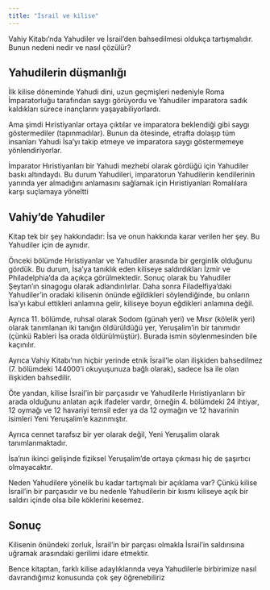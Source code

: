 ```yaml
---
title: "İsrail ve kilise"
---
```



Vahiy Kitabı’nda Yahudiler ve İsrail’den bahsedilmesi oldukça tartışmalıdır. Bunun nedeni nedir ve nasıl çözülür?


## Yahudilerin düşmanlığı

<a name="f583"></a>
İlk kilise döneminde Yahudi dini, uzun geçmişleri nedeniyle Roma İmparatorluğu tarafından saygı görüyordu ve Yahudiler imparatora sadık kaldıkları sürece inançlarını yaşayabiliyorlardı.

Ama şimdi Hıristiyanlar ortaya çıktılar ve imparatora beklendiği gibi saygı göstermediler (tapınmadılar). Bunun da ötesinde, etrafta dolaşıp tüm insanları Yahudi İsa’yı takip etmeye ve imparatora saygı göstermemeye yönlendiriyorlar.

İmparator Hıristiyanları bir Yahudi mezhebi olarak gördüğü için Yahudiler baskı altındaydı. Bu durum Yahudileri, imparatorun Yahudilerin kendilerinin yanında yer almadığını anlamasını sağlamak için Hıristiyanları Romalılara karşı suçlamaya yöneltti


## Vahiy’de Yahudiler

<a name="7cd5"></a>
Kitap tek bir şey hakkındadır: İsa ve onun hakkında karar verilen her şey. Bu Yahudiler için de aynıdır.

Önceki bölümde Hıristiyanlar ve Yahudiler arasında bir gerginlik olduğunu gördük. Bu durum, İsa’ya tanıklık eden kiliseye saldırdıkları İzmir ve Philadelphia’da da açıkça görülmektedir. Sonuç olarak bu Yahudiler Şeytan’ın sinagogu olarak adlandırılırlar. Daha sonra Filadelfiya’daki Yahudiler’in oradaki kilisenin önünde eğildikleri söylendiğinde, bu onların İsa’yı kabul ettikleri anlamına gelir, kiliseye boyun eğdikleri anlamına değil.

Ayrıca 11. bölümde, ruhsal olarak Sodom (günah yeri) ve Mısır (kölelik yeri) olarak tanımlanan iki tanığın öldürüldüğü yer, Yeruşalim’in bir tanımıdır (çünkü Rableri İsa orada öldürülmüştür). Burada ismin söylenmesinden bile kaçınılır.

Ayrıca Vahiy Kitabı’nın hiçbir yerinde etnik İsrail’le olan ilişkiden bahsedilmez (7. bölümdeki 144000'i okuyuşunuza bağlı olarak), sadece İsa ile olan ilişkiden bahsedilir.

Öte yandan, kilise İsrail’in bir parçasıdır ve Yahudilerle Hıristiyanların bir arada olduğunu anlatan açık ifadeler vardır, örneğin 4. bölümdeki 24 ihtiyar, 12 oymağı ve 12 havariyi temsil eder ya da 12 oymağın ve 12 havarinin isimleri Yeni Yeruşalim’e kazınmıştır.

Ayrıca cennet tarafsız bir yer olarak değil, Yeni Yeruşalim olarak tanımlanmaktadır.

İsa’nın ikinci gelişinde fiziksel Yeruşalim’de ortaya çıkması hiç de şaşırtıcı olmayacaktır.

Neden Yahudilere yönelik bu kadar tartışmalı bir açıklama var? Çünkü kilise İsrail’in bir parçasıdır ve bu nedenle Yahudilerin bir kısmı kiliseye açık bir saldırı içinde olsa bile köklerini kesemez.


## Sonuç

<a name="a396"></a>
Kilisenin önündeki zorluk, İsrail’in bir parçası olmakla İsrail’in saldırısına uğramak arasındaki gerilimi idare etmektir.

Bence kitaptan, farklı kilise adaylıklarında veya Yahudilerle birbirimize nasıl davrandığımız konusunda çok şey öğrenebiliriz






[](https://github.com/revelation-today/revelation-today/blob/main/exampleSite/content/docs/background/israel/expl/israel-and-the-church.tr.md)
